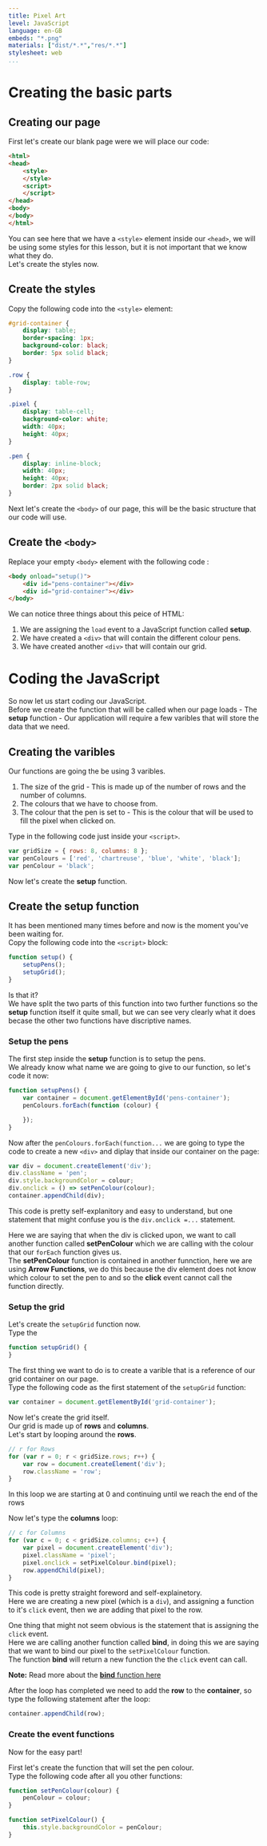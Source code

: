 ```yaml
---
title: Pixel Art
level: JavaScript
language: en-GB
embeds: "*.png"
materials: ["dist/*.*","res/*.*"]
stylesheet: web
...
```


# Creating the basic parts

## Creating our page

First let's create our blank page were we will place our code:

```HTML
<html>
<head>
    <style>
    </style>
    <script>
    </script>
</head>
<body>
</body>
</html>
```

You can see here that we have a `<style>` element inside our `<head>`, we will be using some styles for this lesson, but it is not important that we know what they do.<br>
Let's create the styles now.

## Create the styles

Copy the following code into the `<style>` element:

```CSS
#grid-container {
    display: table;
    border-spacing: 1px;
    background-color: black;
    border: 5px solid black;
}

.row {
    display: table-row;
}

.pixel {
    display: table-cell;
    background-color: white;
    width: 40px;
    height: 40px;
}

.pen {
    display: inline-block;
    width: 40px;
    height: 40px;
    border: 2px solid black;
}
```

Next let's create the `<body>` of our page, this will be the basic structure that our code will use.

## Create the `<body>`

Replace your empty `<body>` element with the following code :

```HTML
<body onload="setup()">
    <div id="pens-container"></div>
    <div id="grid-container"></div>
</body>
```

We can notice three things about this peice of HTML:
1) We are assigning the `load` event to a JavaScript function called __setup__.
2) We have created a `<div>` that will contain the different colour pens.
3) We have created another `<div>` that will contain our grid.

# Coding the JavaScript

So now let us start coding our JavaScript.<br>
Before we create the function that will be called when our page loads - The __setup__ function - Our application will require a few varibles that will store the data that we need.

## Creating the varibles

Our functions are going the be using 3 varibles.
1) The size of the grid - This is made up of the number of rows and the number of columns.
2) The colours that we have to choose from.
3) The colour that the pen is set to - This is the colour that will be used to fill the pixel when clicked on.

Type in the following code just inside your `<script>`.

```JavaScript
var gridSize = { rows: 8, columns: 8 };
var penColours = ['red', 'chartreuse', 'blue', 'white', 'black'];
var penColour = 'black';
```

Now let's create the __setup__ function.

## Create the __setup__ function

It has been mentioned many times before and now is the moment you've been waiting for.<br>
Copy the following code into the `<script>` block:

```JavaScript
function setup() {
    setupPens();
    setupGrid();
}
```

Is that it?<br>
We have split the two parts of this function into two further functions so the __setup__ function itself it quite small, but we can see very clearly what it does becase the other two functions have discriptive names.

### Setup the pens

The first step inside the __setup__ function is to setup the pens.<br>
We already know what name we are going to give to our function, so let's code it now:

```JavaScript
function setupPens() {
    var container = document.getElementById('pens-container');
    penColours.forEach(function (colour) {

    });
}
```

Now after the `penColours.forEach(function...` we are going to type the code to create a new `<div>` and diplay that inside our container on the page:

```JavaScript
var div = document.createElement('div');
div.className = 'pen';
div.style.backgroundColor = colour;
div.onclick = () => setPenColour(colour);
container.appendChild(div);
```

This code is pretty self-explanitory and easy to understand, but one statement that might confuse you is the `div.onclick =...` statement.

Here we are saying that when the div is clicked upon, we want to call another function called __setPenColour__ which we are calling with the colour that our `forEach` function gives us.<br>
The __setPenColour__ function is contained in another funnction, here we are using __Arrow Functions__, we do this because the div element does not know which colour to set the pen to and so the __click__ event cannot call the function directly.

### Setup the grid

Let's create the `setupGrid` function now.<br>
Type the 

```JavaScript
function setupGrid() {
}
```

The first thing we want to do is to create a varible that is a reference of our grid container on our page.<br>
Type the following code as the first statement of the `setupGrid` function:

```JavaScript
var container = document.getElementById('grid-container');
```
Now let's create the grid itself.<br>
Our grid is made up of __rows__ and __columns__.<br>
Let's start by looping around the __rows__.<br>

```JavaScript
// r for Rows
for (var r = 0; r < gridSize.rows; r++) {
    var row = document.createElement('div');
    row.className = 'row';
}
```

In this loop we are starting at 0 and continuing until we reach the end of the rows

Now let's type the __columns__ loop:

```JavaScript
// c for Columns
for (var c = 0; c < gridSize.columns; c++) {
    var pixel = document.createElement('div');
    pixel.className = 'pixel';
    pixel.onclick = setPixelColour.bind(pixel);
    row.appendChild(pixel);
}
```

This code is pretty straight foreword and self-explainetory.<br>
Here we are creating a new pixel (which is a `div`),  and assigning a function to it's `click` event, then we are adding that pixel to the row.

One thing that might not seem obvious is the statement that is assigning the `click` event.<br>
Here we are calling another function called __bind__, in doing this we are saying that we want to bind our pixel to the `setPixelColour` function.<br>
The function __bind__ will return a new function the the `click` event can call.

__Note:__ Read more about the [__bind__ function here](https://developer.mozilla.org/en/docs/Web/JavaScript/Reference/Global_objects/Function/bind)

After the loop has completed we need to add the __row__ to the __container__, so type the following statement after the loop:

```JavaScript
container.appendChild(row);
```

### Create the event functions

Now for the easy part!

First let's create the function that will set the pen colour.<br>
Type the following code after all you other functions:

```JavaScript
function setPenColour(colour) {
    penColour = colour;
}
```

```JavaScript
function setPixelColour() {
    this.style.backgroundColor = penColour;
}
```
